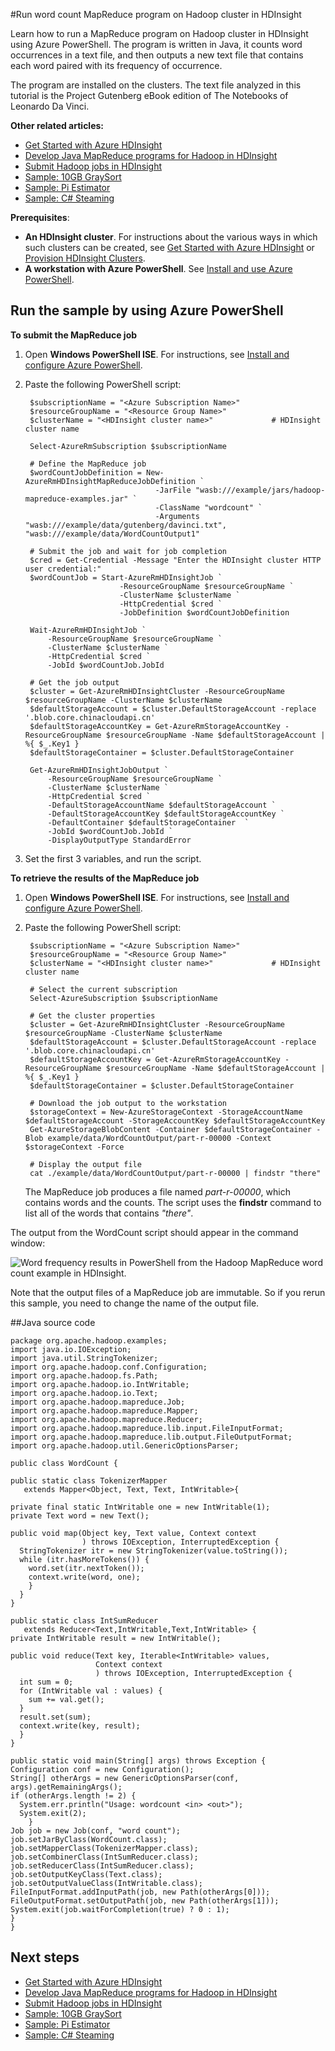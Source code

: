 <properties
	pageTitle="Hadoop MapReduce word count example in HDInsight | Windows Azure"
	description="Run a MapReduce word count example on a Hadoop cluster in HDInsight. The program, written in Java, counts word occurrences in a text file."
	editor="cgronlun"
	manager="paulettm"
	services="hdinsight"
	documentationCenter=""
	tags="azure-portal"
	authors="mumian"/>

<tags
	ms.service="hdinsight"
	ms.date="10/15/2015"
	wacn.date=""/>

#Run word count MapReduce program on Hadoop cluster in HDInsight

Learn how to run a MapReduce program on Hadoop cluster in HDInsight using Azure PowerShell. The program is written in Java, it counts word occurrences in a text file, and then outputs a new text file that contains each word paired with its frequency of occurrence. 

The program are installed on the clusters. The text file analyzed in this tutorial is the Project Gutenberg eBook edition of The Notebooks of Leonardo Da Vinci.

**Other related articles:**

* [Get Started with Azure HDInsight][hdinsight-get-started]
* [Develop Java MapReduce programs for Hadoop in HDInsight](/documentation/articles/hdinsight-develop-deploy-java-mapreduce)
* [Submit Hadoop jobs in HDInsight](/documentation/articles/hdinsight-submit-hadoop-jobs-programmatically)
* [Sample: 10GB GraySort][hdinsight-sample-10gb-graysort]
* [Sample: Pi Estimator][hdinsight-sample-pi-estimator]
* [Sample: C# Steaming][hdinsight-sample-cs-streaming]

**Prerequisites**:

- **An HDInsight cluster**. For instructions about the various ways in which such clusters can be created, see [Get Started with Azure HDInsight][hdinsight-get-started] or [Provision HDInsight Clusters](/documentation/articles/hdinsight-provision-clusters).
- **A workstation with Azure PowerShell**. See [Install and use Azure PowerShell](/documentation/articles/powershell-install-configure).

<a id="run-sample"></a>
## Run the sample by using Azure PowerShell

**To submit the MapReduce job**

1. Open **Windows PowerShell ISE**. For instructions, see [Install and configure Azure PowerShell][powershell-install-configure].
2. Paste the following PowerShell script:

		$subscriptionName = "<Azure Subscription Name>"
		$resourceGroupName = "<Resource Group Name>"
		$clusterName = "<HDInsight cluster name>"             # HDInsight cluster name
		
		Select-AzureRmSubscription $subscriptionName
		
		# Define the MapReduce job
		$wordCountJobDefinition = New-AzureRmHDInsightMapReduceJobDefinition `
									-JarFile "wasb:///example/jars/hadoop-mapreduce-examples.jar" `
									-ClassName "wordcount" `
									-Arguments "wasb:///example/data/gutenberg/davinci.txt", "wasb:///example/data/WordCountOutput1"
		
		# Submit the job and wait for job completion
		$cred = Get-Credential -Message "Enter the HDInsight cluster HTTP user credential:" 
		$wordCountJob = Start-AzureRmHDInsightJob `
							-ResourceGroupName $resourceGroupName `
							-ClusterName $clusterName `
							-HttpCredential $cred `
							-JobDefinition $wordCountJobDefinition 
		
		Wait-AzureRmHDInsightJob `
			-ResourceGroupName $resourceGroupName `
			-ClusterName $clusterName `
			-HttpCredential $cred `
			-JobId $wordCountJob.JobId 
		
		# Get the job output
		$cluster = Get-AzureRmHDInsightCluster -ResourceGroupName $resourceGroupName -ClusterName $clusterName
		$defaultStorageAccount = $cluster.DefaultStorageAccount -replace '.blob.core.chinacloudapi.cn'
		$defaultStorageAccountKey = Get-AzureRmStorageAccountKey -ResourceGroupName $resourceGroupName -Name $defaultStorageAccount |  %{ $_.Key1 }
		$defaultStorageContainer = $cluster.DefaultStorageContainer
		
		Get-AzureRmHDInsightJobOutput `
			-ResourceGroupName $resourceGroupName `
			-ClusterName $clusterName `
			-HttpCredential $cred `
			-DefaultStorageAccountName $defaultStorageAccount `
			-DefaultStorageAccountKey $defaultStorageAccountKey `
			-DefaultContainer $defaultStorageContainer  `
			-JobId $wordCountJob.JobId `
			-DisplayOutputType StandardError

3. Set the first 3 variables, and run the script.
		
**To retrieve the results of the MapReduce job**

1. Open **Windows PowerShell ISE**. For instructions, see [Install and configure Azure PowerShell][powershell-install-configure].
2. Paste the following PowerShell script:

		$subscriptionName = "<Azure Subscription Name>"
		$resourceGroupName = "<Resource Group Name>"
		$clusterName = "<HDInsight cluster name>"             # HDInsight cluster name

		# Select the current subscription
		Select-AzureSubscription $subscriptionName
		
		# Get the cluster properties
		$cluster = Get-AzureRmHDInsightCluster -ResourceGroupName $resourceGroupName -ClusterName $clusterName
		$defaultStorageAccount = $cluster.DefaultStorageAccount -replace '.blob.core.chinacloudapi.cn'
		$defaultStorageAccountKey = Get-AzureRmStorageAccountKey -ResourceGroupName $resourceGroupName -Name $defaultStorageAccount |  %{ $_.Key1 }
		$defaultStorageContainer = $cluster.DefaultStorageContainer
		
		# Download the job output to the workstation
		$storageContext = New-AzureStorageContext -StorageAccountName $defaultStorageAccount -StorageAccountKey $defaultStorageAccountKey 
		Get-AzureStorageBlobContent -Container $defaultStorageContainer -Blob example/data/WordCountOutput/part-r-00000 -Context $storageContext -Force
		
		# Display the output file
		cat ./example/data/WordCountOutput/part-r-00000 | findstr "there"

	The MapReduce job produces a file named *part-r-00000*, which contains words and the counts. The script uses the **findstr** command to list all of the words that contains *"there"*.

The output from the WordCount script should appear in the command window:

![Word frequency results in PowerShell from the Hadoop MapReduce word count example in HDInsight.][image-hdi-sample-wordcount-output]

Note that the output files of a MapReduce job are immutable. So if you rerun this sample, you need to change the name of the output file.

<a id="java-code"></a>
##Java source code

	package org.apache.hadoop.examples;
	import java.io.IOException;
	import java.util.StringTokenizer;
	import org.apache.hadoop.conf.Configuration;
	import org.apache.hadoop.fs.Path;
	import org.apache.hadoop.io.IntWritable;
	import org.apache.hadoop.io.Text;
	import org.apache.hadoop.mapreduce.Job;
	import org.apache.hadoop.mapreduce.Mapper;
	import org.apache.hadoop.mapreduce.Reducer;
	import org.apache.hadoop.mapreduce.lib.input.FileInputFormat;
	import org.apache.hadoop.mapreduce.lib.output.FileOutputFormat;
	import org.apache.hadoop.util.GenericOptionsParser;

	public class WordCount {

  	public static class TokenizerMapper
       extends Mapper<Object, Text, Text, IntWritable>{

    private final static IntWritable one = new IntWritable(1);
    private Text word = new Text();

    public void map(Object key, Text value, Context context
                    ) throws IOException, InterruptedException {
      StringTokenizer itr = new StringTokenizer(value.toString());
      while (itr.hasMoreTokens()) {
        word.set(itr.nextToken());
        context.write(word, one);
      	}
      }
  	}

  	public static class IntSumReducer
       extends Reducer<Text,IntWritable,Text,IntWritable> {
    private IntWritable result = new IntWritable();

    public void reduce(Text key, Iterable<IntWritable> values,
                       Context context
                       ) throws IOException, InterruptedException {
      int sum = 0;
      for (IntWritable val : values) {
        sum += val.get();
      }
      result.set(sum);
      context.write(key, result);
      }
  	}

  	public static void main(String[] args) throws Exception {
    Configuration conf = new Configuration();
    String[] otherArgs = new GenericOptionsParser(conf, args).getRemainingArgs();
    if (otherArgs.length != 2) {
      System.err.println("Usage: wordcount <in> <out>");
      System.exit(2);
    	}
    Job job = new Job(conf, "word count");
    job.setJarByClass(WordCount.class);
    job.setMapperClass(TokenizerMapper.class);
    job.setCombinerClass(IntSumReducer.class);
    job.setReducerClass(IntSumReducer.class);
    job.setOutputKeyClass(Text.class);
    job.setOutputValueClass(IntWritable.class);
    FileInputFormat.addInputPath(job, new Path(otherArgs[0]));
    FileOutputFormat.setOutputPath(job, new Path(otherArgs[1]));
    System.exit(job.waitForCompletion(true) ? 0 : 1);
  	}
  	}

<a id="next-steps"></a>
## Next steps

* [Get Started with Azure HDInsight][hdinsight-get-started]
* [Develop Java MapReduce programs for Hadoop in HDInsight](/documentation/articles/hdinsight-develop-deploy-java-mapreduce)
* [Submit Hadoop jobs in HDInsight](/documentation/articles/hdinsight-submit-hadoop-jobs-programmatically)
* [Sample: 10GB GraySort][hdinsight-sample-10gb-graysort]
* [Sample: Pi Estimator][hdinsight-sample-pi-estimator]
* [Sample: C# Steaming][hdinsight-sample-cs-streaming]

[hdinsight-sample-10gb-graysort]: /documentation/articles/hdinsight-sample-10gb-graysort
[hdinsight-sample-pi-estimator]: /documentation/articles/hdinsight-sample-pi-estimator
[hdinsight-sample-cs-streaming]: /documentation/articles/hdinsight-sample-csharp-streaming


[hdinsight-use-hive]: /documentation/articles/hdinsight-use-hive
[hdinsight-use-pig]: /documentation/articles/hdinsight-use-pig

[hdinsight-get-started]: /documentation/articles/hdinsight-get-started

[powershell-install-configure]: /documentation/articles/powershell-install-configure

[image-hdi-sample-wordcount-output]: ./media/hdinsight-sample-wordcount/HDI.Sample.WordCount.Output.png

